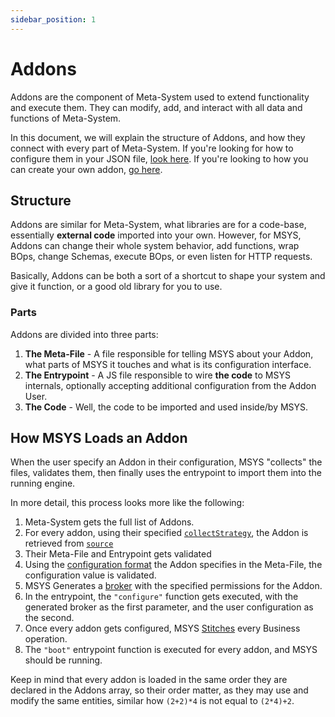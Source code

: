 ```yaml
---
sidebar_position: 1
---
```


# Addons

Addons are the component of Meta-System used to extend functionality and execute them. They can modify, add, and interact with all data and functions of Meta-System.

In this document, we will explain the structure of Addons, and how they connect with every part of Meta-System. If you're looking for how to configure them in your JSON file, [look here](../../configuring/addons-config.md). If you're looking to how you can create your own addon, [go here](../../../guides/creating-addons.md).

## Structure
Addons are similar for Meta-System, what libraries are for a code-base, essentially **external code** imported into your own. However, for MSYS, Addons can change their whole system behavior, add functions, wrap BOps, change Schemas, execute BOps, or even listen for HTTP requests.

Basically, Addons can be both a sort of a shortcut to shape your system and give it function, or a good old library for you to use.

### Parts
Addons are divided into three parts:
1. **The Meta-File** - A file responsible for telling MSYS about your Addon, what parts of MSYS it touches and what is its configuration interface.
2. **The Entrypoint** - A JS file responsible to wire **the code** to MSYS internals, optionally accepting additional configuration from the Addon User.
3. **The Code** - Well, the code to be imported and used inside/by MSYS.

## How MSYS Loads an Addon
When the user specify an Addon in their configuration, MSYS "collects" the files, validates them, then finally uses the entrypoint to import them into the running engine.

In more detail, this process looks more like the following:
1. Meta-System gets the full list of Addons.
1. For every addon, using their specified [`collectStrategy`](../../configuring/addons-config.md#collectstrategy---enum-required), the Addon is retrieved from [`source`](../../configuring/addons-config.md#source---string-required)
1. Their Meta-File and Entrypoint gets validated
1. Using the [configuration format](../../../guides/creating-addons.md#configurationformat---object-definition-required) the Addon specifies in the Meta-File, the configuration value is validated.
1. MSYS Generates a [broker](../../../guides/broker.md) with the specified permissions for the Addon.
1. In the entrypoint, the `"configure"` function gets executed, with the generated broker as the first parameter, and the user configuration as the second.
1. Once every addon gets configured, MSYS [Stitches](../flows.md#stitching-stage) every Business operation.
1. The `"boot"` entrypoint function is executed for every addon, and MSYS should be running.

Keep in mind that every addon is loaded in the same order they are declared in the Addons array, so their order matter, as they may use and modify the same entities, similar how `(2+2)*4` is not equal to `(2*4)+2`.